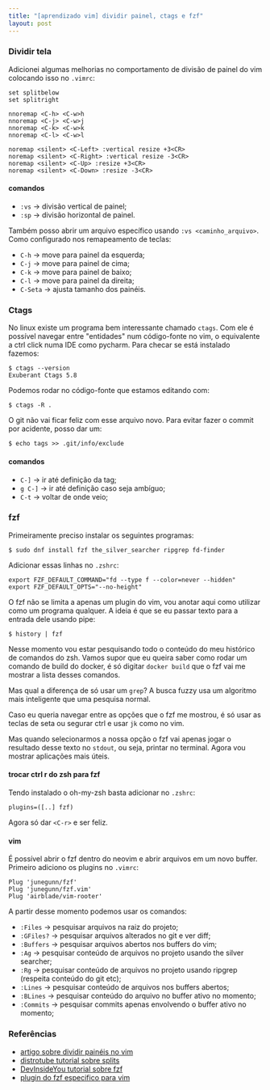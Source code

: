 ```yaml
---
title: "[aprendizado vim] dividir painel, ctags e fzf"
layout: post
---
```


### Dividir tela

Adicionei algumas melhorias no comportamento de divisão de painel do vim
colocando isso no `.vimrc`:

```
set splitbelow
set splitright

nnoremap <C-h> <C-w>h
nnoremap <C-j> <C-w>j
nnoremap <C-k> <C-w>k
nnoremap <C-l> <C-w>l

noremap <silent> <C-Left> :vertical resize +3<CR>
noremap <silent> <C-Right> :vertical resize -3<CR>
noremap <silent> <C-Up> :resize +3<CR>
noremap <silent> <C-Down> :resize -3<CR>
```

#### comandos

- `:vs` -> divisão vertical de painel;
- `:sp` -> divisão horizontal de painel.

Também posso abrir um arquivo específico usando `:vs <caminho_arquivo>`.
Como configurado nos remapeamento de teclas:

- `C-h` -> move para painel da esquerda;
- `C-j` -> move para painel de cima;
- `C-k` -> move para painel de baixo;
- `C-l` -> move para painel da direita;
- `C-Seta` -> ajusta tamanho dos painéis.

### Ctags

No linux existe um programa bem interessante chamado `ctags`. Com ele
é possível navegar entre "entidades" num código-fonte no vim, o
equivalente a ctrl click numa IDE como pycharm. Para checar se está
instalado fazemos:

```
$ ctags --version
Exuberant Ctags 5.8
```

Podemos rodar no código-fonte que estamos editando com:

```
$ ctags -R .
```

O git não vai ficar feliz com esse arquivo novo. Para evitar fazer o commit
por acidente, posso dar um:

```
$ echo tags >> .git/info/exclude
```

#### comandos

- `C-]` -> ir até definição da tag;
- `g C-]` -> ir até definição caso seja ambíguo;
- `C-t` -> voltar de onde veio;

### fzf

Primeiramente preciso instalar os seguintes programas:

```
$ sudo dnf install fzf the_silver_searcher ripgrep fd-finder
```

Adicionar essas linhas no `.zshrc`:

```
export FZF_DEFAULT_COMMAND="fd --type f --color=never --hidden"
export FZF_DEFAULT_OPTS="--no-height"
```

O fzf não se limita a apenas um plugin do vim, vou anotar aqui
como utilizar como um programa qualquer. A ideia é que se
eu passar texto para a entrada dele usando pipe:

```
$ history | fzf
```

Nesse momento vou estar pesquisando todo o conteúdo do meu histórico
de comandos do zsh. Vamos supor que eu queira saber como rodar um
comando de build do docker, é só digitar `docker build` que o fzf vai
me mostrar a lista desses comandos.

Mas qual a diferença de só usar um `grep`? A busca fuzzy usa um algoritmo
mais inteligente que uma pesquisa normal.

Caso eu queria navegar entre as opções que o fzf me mostrou, é só usar
as teclas de seta ou segurar ctrl e usar `jk` como no vim.

Mas quando selecionarmos a nossa opção o fzf vai apenas jogar o resultado
desse texto no `stdout`, ou seja, printar no terminal. Agora vou mostrar
aplicações mais úteis.

#### trocar ctrl r do zsh para fzf

Tendo instalado o oh-my-zsh basta adicionar no `.zshrc`:

```
plugins=([..] fzf)
```

Agora só dar `<C-r>` e ser feliz.

#### vim

É possível abrir o fzf dentro do neovim e abrir arquivos em um novo buffer.
Primeiro adiciono os plugins no `.vimrc`:

```
Plug 'junegunn/fzf'
Plug 'junegunn/fzf.vim'
Plug 'airblade/vim-rooter'
```

A partir desse momento podemos usar os comandos:

- `:Files` -> pesquisar arquivos na raiz do projeto;
-	`:GFiles?` -> pesquisar arquivos alterados no git e ver diff;
-	`:Buffers` -> pesquisar arquivos abertos nos buffers do vim;
-	`:Ag` -> pesquisar conteúdo de arquivos no projeto usando the silver searcher;
-	`:Rg` -> pesquisar conteúdo de arquivos no projeto usando ripgrep (respeita conteúdo do git etc);
-	`:Lines` -> pesquisar conteúdo de arquivos nos buffers abertos;
-	`:BLines` -> pesquisar conteúdo do arquivo no buffer ativo no momento;
-	`:Commits` -> pesquisar commits apenas envolvendo o buffer ativo no momento;

### Referências

+ [artigo sobre dividir painéis no vim]
+ [distrotube tutorial sobre splits]
+ [DevInsideYou tutorial sobre fzf]
+ [plugin do fzf especifico para vim]

[artigo sobre dividir painéis no vim]: https://thoughtbot.com/blog/vim-splits-move-faster-and-more-naturally
[distrotube tutorial sobre splits]: https://www.youtube.com/watch?v=Zir28KFCSQw
[DevInsideYou tutorial sobre fzf]: https://www.youtube.com/watch?v=tB-AgxzBmH8
[plugin do fzf especifico para vim]: https://github.com/junegunn/fzf.vim

